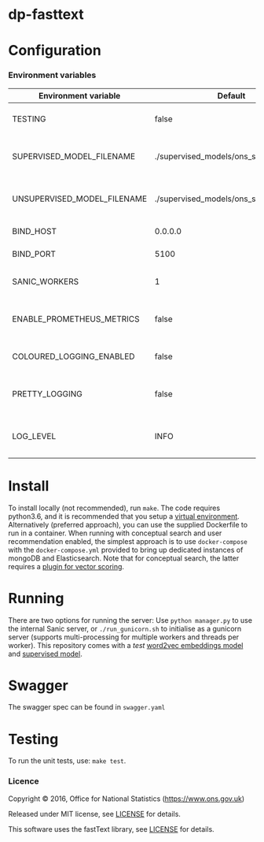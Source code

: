 dp-fasttext
==================

# Configuration

### Environment variables

| Environment variable         | Default                                    | Description
| ---------------------------- | ------------------------------------------ | ----------------------------------------------------------------------------------------------------
| TESTING                      | false                                      | Configures the app for unit testing.
| SUPERVISED_MODEL_FILENAME    | ./supervised_models/ons_supervised.bin     | Filename of supervised fastText model.
| UNSUPERVISED_MODEL_FILENAME  | ./supervised_models/ons_supervised.vec     | Filename of unsupervised fastText model.
| BIND_HOST                    | 0.0.0.0                                    | The host to bind to.
| BIND_PORT                    | 5100                                       | The port to bind to.
| SANIC_WORKERS                | 1                                          | Number of Sanic worker threads.
| ENABLE_PROMETHEUS_METRICS    | false                                      | Enable/disable the /metircs endpoint for prometheus.
| COLOURED_LOGGING_ENABLED     | false                                      | Enable/disable coloured logging.
| PRETTY_LOGGING               | false                                      | Enable/disable JSON formatting for logging.
| LOG_LEVEL                    | INFO                                       | Log level (INFO, DEBUG, or ERROR)

# Install

To install locally (not recommended), run ```make```. The code requires python3.6, and it is recommended that you setup 
a [virtual environment](https://docs.python.org/3/library/venv.html).
Alternatively (preferred approach), you can use the supplied Dockerfile to run in a container. When running with 
conceptual search and user recommendation enabled, the simplest approach is to use ```docker-compose``` with the
```docker-compose.yml``` provided to bring up dedicated instances of mongoDB and Elasticsearch. Note that for conceptual
search, the latter requires a [plugin for vector scoring](https://github.com/sully90/fast-elasticsearch-vector-scoring).  

# Running

There are two options for running the server:
Use ```python manager.py``` to use the internal Sanic server, or  ```./run_gunicorn.sh``` to initialise as a 
gunicorn server (supports multi-processing for multiple workers and threads per worker). This repository comes with a *test* [word2vec embeddings model](ml/data/word2vec/ons_supervised.vec) and [supervised model](unit/ml/test_data/supervised_models/ons_supervised.bin).

# Swagger

The swagger spec can be found in ```swagger.yaml```

# Testing

To run the unit tests, use: ```make test```.

### Licence

Copyright ©‎ 2016, Office for National Statistics (https://www.ons.gov.uk)

Released under MIT license, see [LICENSE](LICENSE.md) for details.

This software uses the fastText library, see [LICENSE](fasttext/LICENSE.md) for details.
